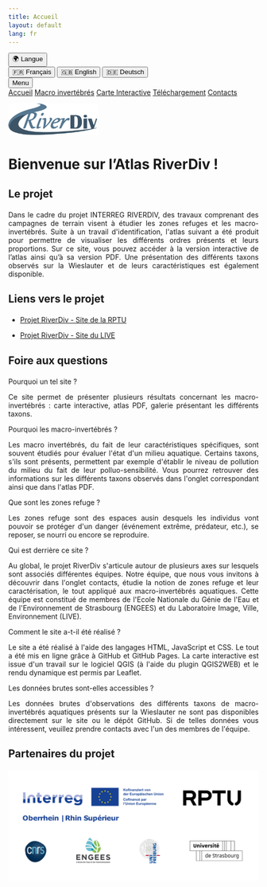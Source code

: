 ```yaml
---
title: Accueil
layout: default
lang: fr
---
```


<link rel="stylesheet" href="{{ '/css/style.css' | relative_url }}">
<link rel="stylesheet" href="https://cdnjs.cloudflare.com/ajax/libs/font-awesome/6.0.0/css/all.min.css">

<!-- Sélecteur de langue -->
<div id="language-selector" class="language-dropdown">
    <button id="language-button" class="language-button">
        🌍 Langue <i class="fa fa-chevron-down"></i>
    </button>
    <div class="language-options">
        <button class="lang-option" data-lang="fr">🇫🇷 Français</button>
        <button class="lang-option" data-lang="en">🇬🇧 English</button>
        <button class="lang-option" data-lang="de">🇩🇪 Deutsch</button>
    </div>
</div>

<script src="{{ '/script.js' | relative_url }}"></script>

<!-- Bouton pour ouvrir/fermer le menu -->
<button id="menu-toggle" class="menu-button">
    <i class="fa fa-bars"></i> Menu
</button>

<!-- Conteneur du menu rétractable -->
<div id="menu" class="tab-container">
    <a href="index" class="tab-button translatable" data-key="home"><i class="fa-solid fa-house"></i> Accueil</a>
    <a href="macroinv" class="tab-button translatable" data-key="macroinv"><i class="fa-solid fa-bug"></i> Macro invertébrés</a>
    <a href="map" class="tab-button translatable" data-key="map"><i class="fa-solid fa-map"></i> Carte Interactive</a>
    <a href="downloads" class="tab-button translatable" data-key="downloads"><i class="fa-solid fa-floppy-disk"></i> Téléchargement</a>
    <a href="contacts" class="tab-button translatable" data-key="contacts"><i class="fa-solid fa-address-book"></i> Contacts</a>
</div>

<script>
  document.addEventListener("DOMContentLoaded", function() {
    const menuButton = document.getElementById("menu-toggle");
    const menu = document.getElementById("menu");

    menuButton.addEventListener("click", function() {
        menu.classList.toggle("show");
        menuButton.classList.toggle("active");
    });
});
</script>

<p align="left">
    <img src="images/RD.png" alt="Logo 1" width="180">
</p>

# <p class="translatable" data-key="welcome">Bienvenue sur l’Atlas RiverDiv !</p>

## <p class="translatable" data-key="project">Le projet</p>

<div style="text-align: justify;">
    <p class="translatable" data-key="text1">Dans le cadre du projet INTERREG RIVERDIV, des travaux comprenant des campagnes de terrain visent à étudier les zones refuges et les macro-invertébrés. Suite à un travail d'identification, l'atlas suivant a été produit pour permettre de visualiser les différents ordres présents et leurs proportions. Sur ce site, vous pouvez accéder à la version interactive de l’atlas ainsi qu’à sa version PDF. Une présentation des différents taxons observés sur la Wieslauter et de leurs caractéristiques est également disponible.</p>
</div>

## <p class="translatable" data-key="links">Liens vers le projet</p>

- [<p class="translatable" data-key="link1">Projet RiverDiv - Site de la RPTU</p>](https://nuw.rptu.de/projekte/riverdiv/version-francaise)

- [<p class="translatable" data-key="link2">Projet RiverDiv - Site du LIVE</p>](https://live.unistra.fr/recherches/hydrosystemes/projets/liste-des-projets/projet-interreg-riverdiv)

## <p class="translatable" data-key="faq">Foire aux questions</p>

<section id="faq">
    <div class="faq-item">
        <div class="faq-question"><i class="fa-solid fa-chevron-right"></i> <p class="translatable" data-key="q1">Pourquoi un tel site ?</p></div>
        <div class="faq-answer" style="text-align: justify;"><p class="translatable" data-key="r1">Ce site permet de présenter plusieurs résultats concernant les macro-invertébrés : carte interactive, atlas PDF, galerie présentant les différents taxons.</p></div>
    </div>
    <div class="faq-item">
        <div class="faq-question"><i class="fa-solid fa-chevron-right"></i> <p class="translatable" data-key="q2">Pourquoi les macro-invertébrés ?</p></div>
        <div class="faq-answer" style="text-align: justify;"><p class="translatable" data-key="r2">Les macro invertébrés, du fait de leur caractéristiques spécifiques, sont souvent étudiés pour évaluer l'état d'un milieu aquatique. Certains taxons, s'ils sont présents, permettent par exemple d'établir le niveau de pollution du milieu du fait de leur polluo-sensibilité. Vous pourrez retrouver des informations sur les différents taxons observés dans l'onglet correspondant ainsi que dans l'atlas PDF.</p></div>
    </div>
    <div class="faq-item">
        <div class="faq-question"><i class="fa-solid fa-chevron-right"></i> <p class="translatable" data-key="q3">Que sont les zones refuge ?</p></div>
        <div class="faq-answer" style="text-align: justify;"><p class="translatable" data-key="r3">Les zones refuge sont des espaces ausin desquels les individus vont pouvoir se protéger d'un danger (événement extrême, prédateur, etc.), se reposer, se nourri ou encore se reproduire.</p></div>
    </div>
    <div class="faq-item">
        <div class="faq-question"><i class="fa-solid fa-chevron-right"></i> <p class="translatable" data-key="q4">Qui est derrière ce site ?</p></div>
        <div class="faq-answer" style="text-align: justify;"><p class="translatable" data-key="r4">Au global, le projet RiverDiv s'articule autour de plusieurs axes sur lesquels sont associés différentes équipes. Notre équipe, que nous vous invitons à découvrir dans l'onglet contacts, étudie la notion de zones refuge et leur caractérisation, le tout appliqué aux macro-invertébrés aquatiques. Cette équipe est constitué de membres de l'Ecole Nationale du Génie de l'Eau et de l'Environnement de Strasbourg (ENGEES) et du Laboratoire Image, Ville, Environnement (LIVE).</p></div>
    </div>
    <div class="faq-item">
        <div class="faq-question"><i class="fa-solid fa-chevron-right"></i> <p class="translatable" data-key="q5">Comment le site a-t-il été réalisé ?</p></div>
        <div class="faq-answer" style="text-align: justify;"><p class="translatable" data-key="r5">Le site a été réalisé à l'aide des langages HTML, JavaScript et CSS. Le tout a été mis en ligne grâce à GitHub et GitHub Pages. La carte interactive est issue d'un travail sur le logiciel QGIS (à l'aide du plugin QGIS2WEB) et le rendu dynamique est permis par Leaflet.</p></div>
    </div>
    <div class="faq-item">
        <div class="faq-question"><i class="fa-solid fa-chevron-right"></i> <p class="translatable" data-key="q6">Les données brutes sont-elles accessibles ?</p></div>
        <div class="faq-answer" style="text-align: justify;"><p class="translatable" data-key="r6">Les données brutes d'observations des différents taxons de macro-invertébrés aquatiques présents sur la Wieslauter ne sont pas disponibles directement sur le site ou le dépôt GitHub. Si de telles données vous intéressent, veuillez prendre contacts avec l'un des membres de l'équipe.</p></div>
    </div>
</section>

<script>
    document.querySelectorAll('.faq-question').forEach(item => {
        item.addEventListener('click', () => {
            let answer = item.nextElementSibling;
            let icon = item.querySelector('i');
            answer.classList.toggle('open');
            icon.classList.toggle('fa-chevron-right');
            icon.classList.toggle('fa-chevron-down');
        });
    });
</script>

## <p class="translatable" data-key="partners">Partenaires du projet</p>
<p align="center">
    <img src="images/Logos.png" alt="Logo 1" width="800">
</p>
